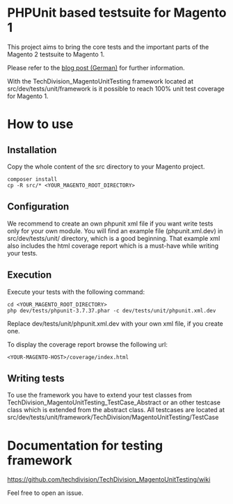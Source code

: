 # PHPUnit based testsuite for Magento 1
This project aims to bring the core tests and the important parts of the Magento 2 testsuite to Magento 1.

Please refer to the [blog post (German)](http://www.techdivision.com/blog/phpunit-tests-magento/) for further information.

With the TechDivision_MagentoUnitTesting framework located at src/dev/tests/unit/framework is it possible to
reach 100% unit test coverage for Magento 1.

# How to use

## Installation
Copy the whole content of the src directory to your Magento project.

    composer install
    cp -R src/* <YOUR_MAGENTO_ROOT_DIRECTORY>

## Configuration
We recommend to create an own phpunit xml file if you want write tests only for your own module.
You will find an example file (phpunit.xml.dev) in src/dev/tests/unit/ directory, which is a good beginning.
That example xml also includes the html coverage report which is a must-have while writing your tests.

## Execution
Execute your tests with the following command:

    cd <YOUR_MAGENTO_ROOT_DIRECTORY>
    php dev/tests/phpunit-3.7.37.phar -c dev/tests/unit/phpunit.xml.dev

Replace dev/tests/unit/phpunit.xml.dev with your own xml file, if you create one.

To display the coverage report browse the following url:

    <YOUR-MAGENTO-HOST>/coverage/index.html

## Writing tests
To use the framework you have to extend your test classes from TechDivision_MagentoUnitTesting_TestCase_Abstract
or an other testcase class which is extended from the abstract class. All testcases are located at
src/dev/tests/unit/framework/TechDivision/MagentoUnitTesting/TestCase

# Documentation for testing framework
https://github.com/techdivision/TechDivision_MagentoUnitTesting/wiki

Feel free to open an issue.
